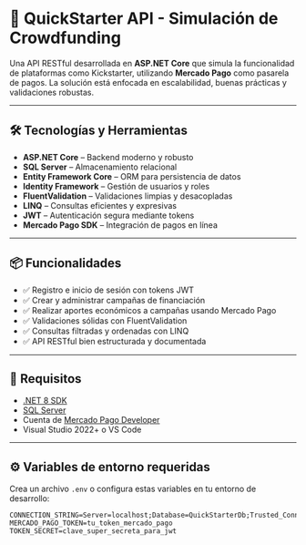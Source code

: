 # 🚀 QuickStarter API - Simulación de Crowdfunding

Una API RESTful desarrollada en **ASP.NET Core** que simula la funcionalidad de plataformas como Kickstarter, utilizando **Mercado Pago** como pasarela de pagos. La solución está enfocada en escalabilidad, buenas prácticas y validaciones robustas.

---

## 🛠️ Tecnologías y Herramientas

- **ASP.NET Core** – Backend moderno y robusto
- **SQL Server** – Almacenamiento relacional
- **Entity Framework Core** – ORM para persistencia de datos
- **Identity Framework** – Gestión de usuarios y roles
- **FluentValidation** – Validaciones limpias y desacopladas
- **LINQ** – Consultas eficientes y expresivas
- **JWT** – Autenticación segura mediante tokens
- **Mercado Pago SDK** – Integración de pagos en línea

---

## 📦 Funcionalidades

- ✅ Registro e inicio de sesión con tokens JWT
- ✅ Crear y administrar campañas de financiación
- ✅ Realizar aportes económicos a campañas usando Mercado Pago
- ✅ Validaciones sólidas con FluentValidation
- ✅ Consultas filtradas y ordenadas con LINQ
- ✅ API RESTful bien estructurada y documentada

---

## 📄 Requisitos

- [.NET 8 SDK](https://dotnet.microsoft.com/download)
- [SQL Server](https://www.microsoft.com/en-us/sql-server/)
- Cuenta de [Mercado Pago Developer](https://www.mercadopago.com.mx/developers/panel)
- Visual Studio 2022+ o VS Code

---

## ⚙️ Variables de entorno requeridas

Crea un archivo `.env` o configura estas variables en tu entorno de desarrollo:

```env
CONNECTION_STRING=Server=localhost;Database=QuickStarterDb;Trusted_Connection=True;
MERCADO_PAGO_TOKEN=tu_token_mercado_pago
TOKEN_SECRET=clave_super_secreta_para_jwt

